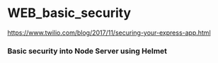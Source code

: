 # WEB_basic_security

https://www.twilio.com/blog/2017/11/securing-your-express-app.html

### Basic security into Node Server using Helmet